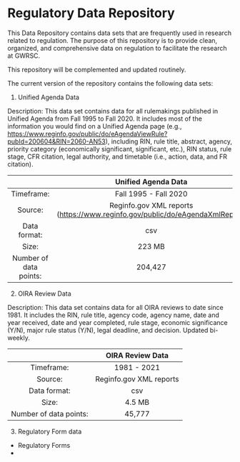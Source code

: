 # Regulatory Data Repository 


This Data Repository contains data sets that are frequently used in research related to regulation. The purpose of this repository is to provide clean, organized, and comprehensive data on regulation to facilitate the research at GWRSC.

This repository will be complemented and updated routinely.

The current version of the repository contains the following data sets:

1. Unified Agenda Data

Description: This data set contains data for all rulemakings published in Unified Agenda from Fall 1995 to Fall 2020. It includes most of the information you would find on a Unified Agenda page (e.g., https://www.reginfo.gov/public/do/eAgendaViewRule?pubId=200604&RIN=2060-AN53), including RIN, rule title, abstract, agency, priority category (economically significant, significant, etc.), RIN status, rule stage, CFR citation, legal authority, and timetable (i.e., action, data, and FR citation). 

|            |  Unified Agenda Data                                                           | 
| :--------: | :-----------------------------------------------------------------------------:|
| Timeframe: | Fall 1995 - Fall 2020                                                          |
| Source:    | Reginfo.gov XML reports (https://www.reginfo.gov/public/do/eAgendaXmlReport)   |
| Data format: | csv                                                                          | 
| Size: | 223 MB                                                                              |
| Number of data points: | 204,427                                                            |



2. OIRA Review Data

Description: This data set contains data for all OIRA reviews to date since 1981. It includes the RIN, rule title, agency code, agency name, date and year received, date and year completed, rule stage, economic significance (Y/N), major rule status (Y/N), legal deadline, and decision. Updated bi-weekly.


|            |  OIRA Review Data                                                              | 
| :--------: | :-----------------------------------------------------------------------------:|
| Timeframe: | 1981 - 2021                                                                    |
| Source:    |  Reginfo.gov XML reports                                                       |
| Data format: | csv                                                                          | 
| Size: | 4.5 MB                                                                              |
| Number of data points: | 45,777                                                             |



3. Regulatory Form data



* Regulatory Forms
* 


